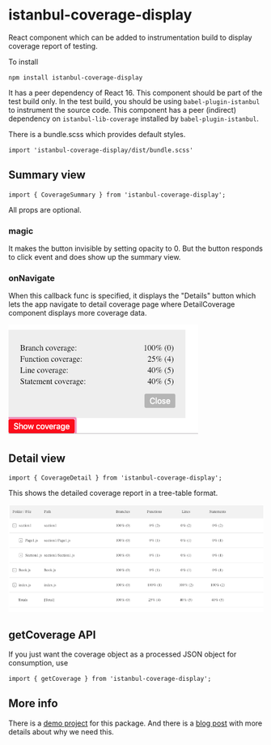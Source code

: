 # istanbul-coverage-display

React component which can be added to instrumentation build to display coverage report of testing.

To install

```
npm install istanbul-coverage-display
```

It has a peer dependency of React 16. This component should be part of the test build only. In the test build, you should be using `babel-plugin-istanbul`
to instrument the source code. This component has a peer (indirect) dependency on `istanbul-lib-coverage` installed by `babel-plugin-istanbul`.

There is a bundle.scss which provides default styles.

```
import 'istanbul-coverage-display/dist/bundle.scss'
```

## Summary view

```
import { CoverageSummary } from 'istanbul-coverage-display';
```

All props are optional.

### magic

It makes the button invisible by setting opacity to 0. But the button responds to click event and does show up the summary view.

### onNavigate

When this callback func is specified, it displays the "Details" button which lets the app navigate to detail coverage page where DetailCoverage component
displays more coverage data.

![Coverage display](coverage-summary.png)

## Detail view

```
import { CoverageDetail } from 'istanbul-coverage-display';
```

This shows the detailed coverage report in a tree-table format.

![Coverage display](coverage-detail.png)

## getCoverage API

If you just want the coverage object as a processed JSON object for consumption, use

```
import { getCoverage } from 'istanbul-coverage-display';
```

## More info

There is a [demo project](https://reactbook.netlify.com) for this package. And there is a [blog post](https://vijayt.com/post/code-coverage-of-manual-testing-using-istanbul/) with more details about why we need this.
